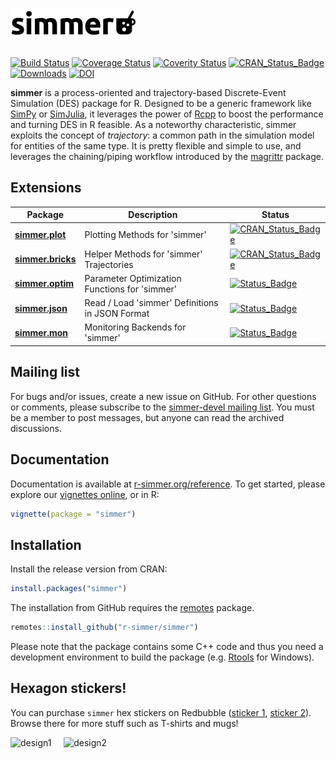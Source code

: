 # <img src="https://raw.githubusercontent.com/r-simmer/r-simmer.github.io/master/images/simmer-logo.png" alt="simmer" width="200" />

[![Build Status](https://travis-ci.org/r-simmer/simmer.svg?branch=master)](https://travis-ci.org/r-simmer/simmer)
[![Coverage Status](https://codecov.io/gh/r-simmer/simmer/branch/master/graph/badge.svg)](https://codecov.io/gh/r-simmer/simmer)
[![Coverity Status](https://scan.coverity.com/projects/13226/badge.svg?flat=1)](https://scan.coverity.com/projects/r-simmer-simmer)
[![CRAN\_Status\_Badge](https://www.r-pkg.org/badges/version/simmer)](https://cran.r-project.org/package=simmer)
[![Downloads](https://cranlogs.r-pkg.org/badges/simmer)](https://cran.r-project.org/package=simmer)
[![DOI](https://img.shields.io/badge/doi-10.18637/jss.v090.i02-informational.svg)](https://doi.org/10.18637/jss.v090.i02)

**simmer** is a process-oriented and trajectory-based Discrete-Event Simulation (DES) package for R. Designed to be a generic framework like [SimPy](https://simpy.readthedocs.org) or [SimJulia](http://simjuliajl.readthedocs.org), it leverages the power of [Rcpp](http://www.rcpp.org/) to boost the performance and turning DES in R feasible. As a noteworthy characteristic, simmer exploits the concept of _trajectory_: a common path in the simulation model for entities of the same type. It is pretty flexible and simple to use, and leverages the chaining/piping workflow introduced by the [magrittr](https://github.com/smbache/magrittr) package.

## Extensions

| Package          | Description                                     | Status
| ---------------- | ----------------------------------------------- | ------------------
| [**simmer.plot**](http://r-simmer.org/extensions/plot)  |  Plotting Methods for 'simmer' | [![CRAN\_Status\_Badge](https://www.r-pkg.org/badges/version/simmer.plot)](https://cran.r-project.org/package=simmer.plot)
| [**simmer.bricks**](http://r-simmer.org/extensions/bricks)  |  Helper Methods for 'simmer' Trajectories | [![CRAN\_Status\_Badge](https://www.r-pkg.org/badges/version/simmer.bricks)](https://cran.r-project.org/package=simmer.bricks)
| [**simmer.optim**](https://github.com/r-simmer/simmer.optim) | Parameter Optimization Functions for 'simmer' | [![Status\_Badge](https://img.shields.io/badge/lifecycle-dormant-blue.svg)](https://www.tidyverse.org/lifecycle/#dormant)
| [**simmer.json**](https://github.com/r-simmer/simmer.json)  | Read / Load 'simmer' Definitions in JSON Format | [![Status\_Badge](https://img.shields.io/badge/lifecycle-dormant-blue.svg)](https://www.tidyverse.org/lifecycle/#dormant)
| [**simmer.mon**](https://github.com/r-simmer/simmer.mon)  | Monitoring Backends for 'simmer' | [![Status\_Badge](https://img.shields.io/badge/lifecycle-experimental-orange.svg)](https://www.tidyverse.org/lifecycle/#experimental)

## Mailing list

For bugs and/or issues, create a new issue on GitHub. For other questions or comments, please subscribe to the [simmer-devel mailing list](https://groups.google.com/forum/#!forum/simmer-devel). You must be a member to post messages, but anyone can read the archived discussions.

## Documentation

Documentation is available at [r-simmer.org/reference](http://r-simmer.org/reference). To get started, please explore our [vignettes online](http://r-simmer.org/articles/), or in R:

``` r
vignette(package = "simmer")
```

## Installation

Install the release version from CRAN:

``` r
install.packages("simmer")
```

The installation from GitHub requires the [remotes](https://cran.r-project.org/package=remotes) package.

``` r
remotes::install_github("r-simmer/simmer")
```

Please note that the package contains some C++ code and thus you need a development environment to build the package (e.g. [Rtools](https://cran.r-project.org/bin/windows/Rtools/) for Windows).

## Hexagon stickers!

You can purchase `simmer` hex stickers on Redbubble ([sticker 1](https://www.redbubble.com/es/people/puratura/works/32157547-simmer-des-for-r?p=sticker), [sticker 2](https://www.redbubble.com/es/people/puratura/works/32155608-simmer-des-for-r?p=sticker)). Browse there for more stuff such as T-shirts and mugs!

<img src="https://r-simmer.org/images/simmer-hex-01.svg" alt="design1" width="150" />&nbsp;&nbsp;&nbsp;&nbsp;&nbsp;<img src="https://r-simmer.org/images/simmer-hex-02.svg" alt="design2" width="150" />
